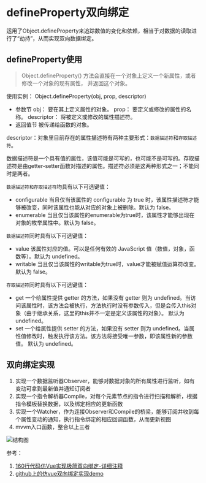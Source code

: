 # defineProperty双向绑定
运用了Object.defineProperty来追踪数值的变化和依赖，相当于对数据的读取进行了“劫持”，从而实现双向数据绑定。
## defineProperty使用
>Object.defineProperty() 方法会直接在一个对象上定义一个新属性，或者修改一个对象的现有属性， 并返回这个对象。

使用实例：
    Object.defineProperty(obj, prop, descriptor)

* 参数节
    obj： 要在其上定义属性的对象。
    prop： 要定义或修改的属性的名称。
    descriptor： 将被定义或修改的属性描述符。
* 返回值节
    被传递给函数的对象。

descriptor：对象里目前存在的属性描述符有两种主要形式：`数据描述符`和`存取描述符`。

数据描述符是一个具有值的属性，该值可能是可写的，也可能不是可写的。存取描述符是由getter-setter函数对描述的属性。描述符必须是这两种形式之一；不能同时是两者。

`数据描述符和存取描述符`均具有以下可选键值：
* configurable
    当且仅当该属性的 configurable 为 true 时，该属性描述符才能够被改变，同时该属性也能从对应的对象上被删除。默认为 false。
* enumerable
    当且仅当该属性的enumerable为true时，该属性才能够出现在对象的枚举属性中。默认为 false。

`数据描述符`同时具有以下可选键值：
* value
    该属性对应的值。可以是任何有效的 JavaScript 值（数值，对象，函数等）。默认为 undefined。
* writable
    当且仅当该属性的writable为true时，value才能被赋值运算符改变。默认为 false。

`存取描述符`同时具有以下可选键值：
* get
    一个给属性提供 getter 的方法，如果没有 getter 则为 undefined。当访问该属性时，该方法会被执行，方法执行时没有参数传入，但是会传入this对象（由于继承关系，这里的this并不一定是定义该属性的对象）。
默认为 undefined。
* set
    一个给属性提供 setter 的方法，如果没有 setter 则为 undefined。当属性值修改时，触发执行该方法。该方法将接受唯一参数，即该属性新的参数值。
    默认为 undefined。

## 双向绑定实现

 1. 实现一个数据监听器Observer，能够对数据对象的所有属性进行监听，如有变动可拿到最新值并通知订阅者 
 2. 实现一个指令解析器Compile，对每个元素节点的指令进行扫描和解析，根据指令模板替换数据，以及绑定相应的更新函数 
 3. 实现一个Watcher，作为连接Observer和Compile的桥梁，能够订阅并收到每个属性变动的通知，执行指令绑定的相应回调函数，从而更新视图 
 4. mvvm入口函数，整合以上三者

 ![结构图](https://github.com/DMQ/mvvm/blob/master/img/2.png)


 
 参考：
 1. [160行代码仿Vue实现极简双向绑定-详细注释](http://obkoro1.com/2018/06/24/160%E8%A1%8C%E4%BB%A3%E7%A0%81%E4%BB%BFVue%E5%AE%9E%E7%8E%B0%E6%9E%81%E7%AE%80%E5%8F%8C%E5%90%91%E7%BB%91%E5%AE%9A-%E8%AF%A6%E7%BB%86%E6%B3%A8%E9%87%8A/)
 2. [github上的仿vue双向绑定实现demo](https://github.com/DMQ/mvvm)
